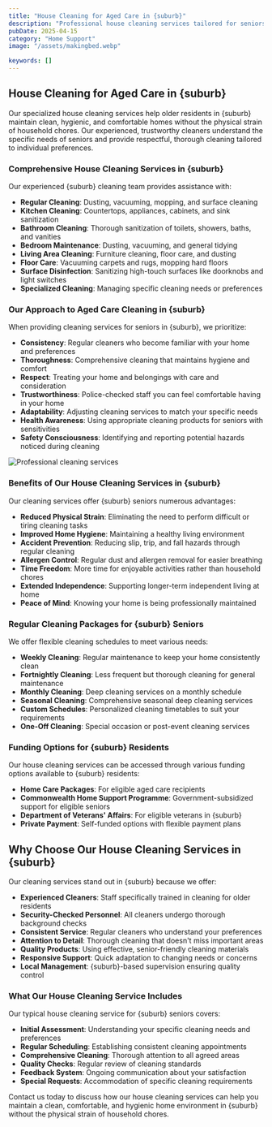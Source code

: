```yaml
---
title: "House Cleaning for Aged Care in {suburb}"
description: "Professional house cleaning services tailored for seniors in {suburb}. Our experienced cleaners provide thorough, respectful cleaning to maintain a healthy, comfortable living environment for older residents."
pubDate: 2025-04-15
category: "Home Support"
image: "/assets/makingbed.webp"

keywords: []
---
```


## House Cleaning for Aged Care in {suburb}

Our specialized house cleaning services help older residents in {suburb} maintain clean, hygienic, and comfortable homes without the physical strain of household chores. Our experienced, trustworthy cleaners understand the specific needs of seniors and provide respectful, thorough cleaning tailored to individual preferences.

### Comprehensive House Cleaning Services in {suburb}

Our experienced {suburb} cleaning team provides assistance with:

- **Regular Cleaning**: Dusting, vacuuming, mopping, and surface cleaning
- **Kitchen Cleaning**: Countertops, appliances, cabinets, and sink sanitization
- **Bathroom Cleaning**: Thorough sanitization of toilets, showers, baths, and vanities
- **Bedroom Maintenance**: Dusting, vacuuming, and general tidying
- **Living Area Cleaning**: Furniture cleaning, floor care, and dusting
- **Floor Care**: Vacuuming carpets and rugs, mopping hard floors
- **Surface Disinfection**: Sanitizing high-touch surfaces like doorknobs and light switches
- **Specialized Cleaning**: Managing specific cleaning needs or preferences

### Our Approach to Aged Care Cleaning in {suburb}

When providing cleaning services for seniors in {suburb}, we prioritize:

- **Consistency**: Regular cleaners who become familiar with your home and preferences
- **Thoroughness**: Comprehensive cleaning that maintains hygiene and comfort
- **Respect**: Treating your home and belongings with care and consideration
- **Trustworthiness**: Police-checked staff you can feel comfortable having in your home
- **Adaptability**: Adjusting cleaning services to match your specific needs
- **Health Awareness**: Using appropriate cleaning products for seniors with sensitivities
- **Safety Consciousness**: Identifying and reporting potential hazards noticed during cleaning

![Professional cleaning services](/assets/cleaner.webp)

### Benefits of Our House Cleaning Services in {suburb}

Our cleaning services offer {suburb} seniors numerous advantages:

- **Reduced Physical Strain**: Eliminating the need to perform difficult or tiring cleaning tasks
- **Improved Home Hygiene**: Maintaining a healthy living environment
- **Accident Prevention**: Reducing slip, trip, and fall hazards through regular cleaning
- **Allergen Control**: Regular dust and allergen removal for easier breathing
- **Time Freedom**: More time for enjoyable activities rather than household chores
- **Extended Independence**: Supporting longer-term independent living at home
- **Peace of Mind**: Knowing your home is being professionally maintained

### Regular Cleaning Packages for {suburb} Seniors

We offer flexible cleaning schedules to meet various needs:

- **Weekly Cleaning**: Regular maintenance to keep your home consistently clean
- **Fortnightly Cleaning**: Less frequent but thorough cleaning for general maintenance
- **Monthly Cleaning**: Deep cleaning services on a monthly schedule
- **Seasonal Cleaning**: Comprehensive seasonal deep cleaning services
- **Custom Schedules**: Personalized cleaning timetables to suit your requirements
- **One-Off Cleaning**: Special occasion or post-event cleaning services

### Funding Options for {suburb} Residents

Our house cleaning services can be accessed through various funding options available to {suburb} residents:

- **Home Care Packages**: For eligible aged care recipients
- **Commonwealth Home Support Programme**: Government-subsidized support for eligible seniors
- **Department of Veterans' Affairs**: For eligible veterans in {suburb}
- **Private Payment**: Self-funded options with flexible payment plans

## Why Choose Our House Cleaning Services in {suburb}

Our cleaning services stand out in {suburb} because we offer:

- **Experienced Cleaners**: Staff specifically trained in cleaning for older residents
- **Security-Checked Personnel**: All cleaners undergo thorough background checks
- **Consistent Service**: Regular cleaners who understand your preferences
- **Attention to Detail**: Thorough cleaning that doesn't miss important areas
- **Quality Products**: Using effective, senior-friendly cleaning materials
- **Responsive Support**: Quick adaptation to changing needs or concerns
- **Local Management**: {suburb}-based supervision ensuring quality control

### What Our House Cleaning Service Includes

Our typical house cleaning service for {suburb} seniors covers:

- **Initial Assessment**: Understanding your specific cleaning needs and preferences
- **Regular Scheduling**: Establishing consistent cleaning appointments
- **Comprehensive Cleaning**: Thorough attention to all agreed areas
- **Quality Checks**: Regular review of cleaning standards
- **Feedback System**: Ongoing communication about your satisfaction
- **Special Requests**: Accommodation of specific cleaning requirements

Contact us today to discuss how our house cleaning services can help you maintain a clean, comfortable, and hygienic home environment in {suburb} without the physical strain of household chores. 